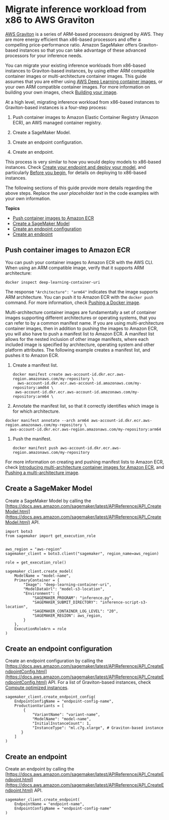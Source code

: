 # Migrate inference workload from x86 to AWS Graviton<a name="realtime-endpoints-graviton"></a>

 [AWS Graviton](https://aws.amazon.com/ec2/graviton/) is a series of ARM\-based processors designed by AWS\. They are more energy efficient than x86\-based processors and offer a compelling price\-performance ratio\. Amazon SageMaker offers Graviton\-based instances so that you can take advantage of these advanced processors for your inference needs\. 

 You can migrate your existing inference workloads from x86\-based instances to Graviton\-based instances, by using either ARM compatible container images or multi\-architecture container images\. This guide assumes that you are either using [AWS Deep Learning container images](https://github.com/aws/deep-learning-containers/blob/master/available_images.md), or your own ARM compatible container images\. For more information on building your own images, check [Building your image](https://github.com/aws/deep-learning-containers#building-your-image)\. 

 At a high level, migrating inference workload from x86\-based instances to Graviton\-based instances is a four\-step process: 

1. Push container images to Amazon Elastic Container Registry \(Amazon ECR\), an AWS managed container registry\.

1. Create a SageMaker Model\.

1. Create an endpoint configuration\.

1. Create an endpoint\.

 This process is very similar to how you would deploy models to x86\-based instances\. Check [Create your endpoint and deploy your model](realtime-endpoints-deployment.md), and particularly [Before you begin](realtime-endpoints-deployment.md#realtime-endpoints-deployment-setup), for details on deploying to x86\-based instances\. 

 The following sections of this guide provide more details regarding the above steps\. Replace the *user placeholder text* in the code examples with your own information\. 

**Topics**
+ [Push container images to Amazon ECR](#realtime-endpoints-graviton-ecr)
+ [Create a SageMaker Model](#realtime-endpoints-graviton-model)
+ [Create an endpoint configuration](#realtime-endpoints-graviton-epc)
+ [Create an endpoint](#realtime-endpoints-graviton-ep)

## Push container images to Amazon ECR<a name="realtime-endpoints-graviton-ecr"></a>

 You can push your container images to Amazon ECR with the AWS CLI\. When using an ARM compatible image, verify that it supports ARM architecture: 

```
docker inspect deep-learning-container-uri
```

 The response `"Architecture": "arm64"` indicates that the image supports ARM architecture\. You can push it to Amazon ECR with the `docker push` command\. For more information, check [Pushing a Docker image](https://docs.aws.amazon.com/AmazonECR/latest/userguide/docker-push-ecr-image.html)\. 

 Multi\-architecture container images are fundamentally a set of container images supporting different architectures or operating systems, that you can refer to by a common manifest name\. If you are using multi\-architecture container images, then in addition to pushing the images to Amazon ECR, you will also have to push a manifest list to Amazon ECR\. A manifest list allows for the nested inclusion of other image manifests, where each included image is specified by architecture, operating system and other platform attributes\. The following example creates a manifest list, and pushes it to Amazon ECR\. 

1. Create a manifest list\.

   ```
   docker manifest create aws-account-id.dkr.ecr.aws-region.amazonaws.com/my-repository \
     aws-account-id.dkr.ecr.aws-account-id.amazonaws.com/my-repository:amd64 \
   	aws-account-id.dkr.ecr.aws-account-id.amazonaws.com/my-repository:arm64 \
   ```

1.  Annotate the manifest list, so that it correctly identifies which image is for which architecture\. 

   ```
   docker manifest annotate --arch arm64 aws-account-id.dkr.ecr.aws-region.amazonaws.com/my-repository \
     aws-account-id.dkr.ecr.aws-region.amazonaws.com/my-repository:arm64
   ```

1. Push the manifest\.

   ```
   docker manifest push aws-account-id.dkr.ecr.aws-region.amazonaws.com/my-repository
   ```

 For more information on creating and pushing manifest lists to Amazon ECR, check [Introducing multi\-architecture container images for Amazon ECR](http://aws.amazon.com/blogs/containers/introducing-multi-architecture-container-images-for-amazon-ecr/), and [Pushing a multi\-architecture image](https://docs.aws.amazon.com/AmazonECR/latest/userguide/docker-push-multi-architecture-image.html)\. 

## Create a SageMaker Model<a name="realtime-endpoints-graviton-model"></a>

 Create a SageMaker Model by calling the [https://docs.aws.amazon.com/sagemaker/latest/APIReference/API_CreateModel.html](https://docs.aws.amazon.com/sagemaker/latest/APIReference/API_CreateModel.html) API\. 

```
import boto3
from sagemaker import get_execution_role


aws_region = "aws-region"
sagemaker_client = boto3.client("sagemaker", region_name=aws_region)

role = get_execution_role()

sagemaker_client.create_model(
    ModelName = "model-name",
    PrimaryContainer = {
        "Image": "deep-learning-container-uri",
        "ModelDataUrl": "model-s3-location",
        "Environment": {
            "SAGEMAKER_PROGRAM": "inference.py",
            "SAGEMAKER_SUBMIT_DIRECTORY": "inference-script-s3-location",
            "SAGEMAKER_CONTAINER_LOG_LEVEL": "20",
            "SAGEMAKER_REGION": aws_region,
        }
    },
    ExecutionRoleArn = role
)
```

## Create an endpoint configuration<a name="realtime-endpoints-graviton-epc"></a>

 Create an endpoint configuration by calling the [https://docs.aws.amazon.com/sagemaker/latest/APIReference/API_CreateEndpointConfig.html](https://docs.aws.amazon.com/sagemaker/latest/APIReference/API_CreateEndpointConfig.html) API\. For a list of Graviton\-based instances, check [Compute optimized instances](https://docs.aws.amazon.com/AWSEC2/latest/UserGuide/compute-optimized-instances.html)\. 

```
sagemaker_client.create_endpoint_config(
    EndpointConfigName = "endpoint-config-name",
    ProductionVariants = [
        {
            "VariantName": "variant-name",
            "ModelName": "model-name",
            "InitialInstanceCount": 1,
            "InstanceType": "ml.c7g.xlarge", # Graviton-based instance
       }
    ]
)
```

## Create an endpoint<a name="realtime-endpoints-graviton-ep"></a>

 Create an endpoint by calling the [https://docs.aws.amazon.com/sagemaker/latest/APIReference/API_CreateEndpoint.html](https://docs.aws.amazon.com/sagemaker/latest/APIReference/API_CreateEndpoint.html) API\. 

```
sagemaker_client.create_endpoint(
    EndpointName = "endpoint-name",
    EndpointConfigName = "endpoint-config-name"
)
```